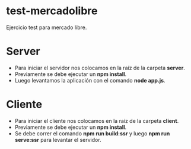 # test-mercadolibre
Ejercicio test para mercado libre.

# Server
- Para iniciar el servidor nos colocamos en la raíz de la carpeta **server**.
- Previamente se debe ejecutar un **npm install**.
- Luego levantamos la aplicación con el comando **node app.js**.

# Cliente
- Para iniciar el cliente nos colocamos en la raíz de la carpeta **client**.
- Previamente se debe ejecutar un **npm install**.
- Se debe correr el comando **npm run build:ssr** y luego **npm run serve:ssr** para levantar el servidor.
